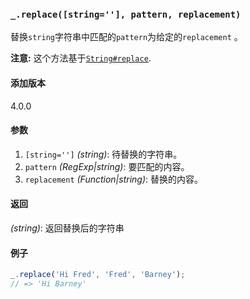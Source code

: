 ### `_.replace([string=''], pattern, replacement)`[​](#_replacestring-pattern-replacement "_replacestring-pattern-replacement的直接链接")

替换`string`字符串中匹配的`pattern`为给定的`replacement` 。  
  
**注意:** 这个方法基于[`String#replace`](https://mdn.io/String/replace).

#### 添加版本

4.0.0

#### 参数

1.  `[string='']` _(string)_: 待替换的字符串。
2.  `pattern` _(RegExp|string)_: 要匹配的内容。
3.  `replacement` _(Function|string)_: 替换的内容。

#### 返回

_(string)_: 返回替换后的字符串

#### 例子

```js
_.replace('Hi Fred', 'Fred', 'Barney');
// => 'Hi Barney'

```